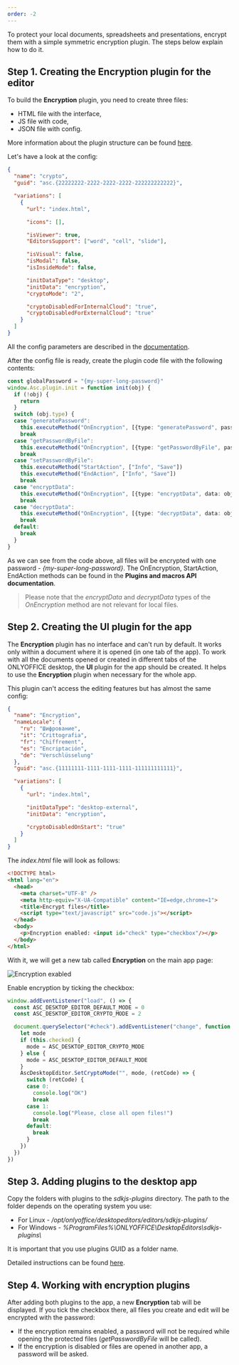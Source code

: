 ```yaml
---
order: -2
---
```


To protect your local documents, spreadsheets and presentations, encrypt them with a simple symmetric encryption plugin. The steps below explain how to do it.

## Step 1. Creating the Encryption plugin for the editor

To build the **Encryption** plugin, you need to create three files:

- HTML file with the interface,
- JS file with code,
- JSON file with config.

More information about the plugin structure can be found [here](../../../../Plugin%20and%20Macros/Structure/Manifest/index.md).

Let's have a look at the config:

``` json
{
  "name": "crypto",
  "guid": "asc.{22222222-2222-2222-2222-222222222222}",

  "variations": [
    {
      "url": "index.html",

      "icons": [],

      "isViewer": true,
      "EditorsSupport": ["word", "cell", "slide"],

      "isVisual": false,
      "isModal": false,
      "isInsideMode": false,

      "initDataType": "desktop",
      "initData": "encryption",
      "cryptoMode": "2",

      "cryptoDisabledForInternalCloud": "true",
      "cryptoDisabledForExternalCloud": "true"
    }
  ]
}
```

All the config parameters are described in the [documentation](../../../../Plugin%20and%20Macros/Structure/Manifest/index.md).

After the config file is ready, create the plugin code file with the following contents:

``` ts
const globalPassword = "{my-super-long-password}"
window.Asc.plugin.init = function init(obj) {
  if (!obj) {
    return
  }
  switch (obj.type) {
  case "generatePassword":
    this.executeMethod("OnEncryption", [{type: "generatePassword", password: globalPassword}])
    break
  case "getPasswordByFile":
    this.executeMethod("OnEncryption", [{type: "getPasswordByFile", password: globalPassword}])
    break
  case "setPasswordByFile":
    this.executeMethod("StartAction", ["Info", "Save"])
    this.executeMethod("EndAction", ["Info", "Save"])
    break
  case "encryptData":
    this.executeMethod("OnEncryption", [{type: "encryptData", data: obj.data, check: true}])
    break
  case "decryptData":
    this.executeMethod("OnEncryption", [{type: "decryptData", data: obj.data, check: true}])
    break
  default:
    break
  }
}
```

As we can see from the code above, all files will be encrypted with one password - *{my-super-long-password}*. The OnEncryption, StartAction, EndAction methods can be found in the **Plugins and macros API documentation**.

> Please note that the *encryptData* and *decryptData* types of the *OnEncryption* method are not relevant for local files.

## Step 2. Creating the UI plugin for the app

The **Encryption** plugin has no interface and can't run by default. It works only within a document where it is opened (in one tab of the app). To work with all the documents opened or created in different tabs of the ONLYOFFICE desktop, the **UI** plugin for the app should be created. It helps to use the **Encryption** plugin when necessary for the whole app.

This plugin can't access the editing features but has almost the same config:

``` json
{
  "name": "Encryption",
  "nameLocale": { 
    "ru": "Шифрование",
    "it": "Crittografia",
    "fr": "Chiffrement",
    "es": "Encriptación",
    "de": "Verschlüsselung"
  },
  "guid": "asc.{11111111-1111-1111-1111-111111111111}",

  "variations": [
    {
      "url": "index.html",

      "initDataType": "desktop-external",
      "initData": "encryption",

      "cryptoDisabledOnStart": "true"
    }
  ]
}
```

The *index.html* file will look as follows:

``` html
<!DOCTYPE html>
<html lang="en">
  <head>
    <meta charset="UTF-8" />
    <meta http-equiv="X-UA-Compatible" content="IE=edge,chrome=1">
    <title>Encrypt files</title>
    <script type="text/javascript" src="code.js"></script>
  </head>
  <body>
    <p>Encryption enabled: <input id="check" type="checkbox"/></p>
  </body>
</html>
```

With it, we will get a new tab called **Encryption** on the main app page:

![Encryption exabled](/assets/images/desktop/encryption-enabled.png)

Enable encryption by ticking the checkbox:

``` ts
window.addEventListener("load", () => {
  const ASC_DESKTOP_EDITOR_DEFAULT_MODE = 0
  const ASC_DESKTOP_EDITOR_CRYPTO_MODE = 2

  document.querySelector("#check").addEventListener("change", function changeListener() {
    let mode
    if (this.checked) {
      mode = ASC_DESKTOP_EDITOR_CRYPTO_MODE
    } else {
      mode = ASC_DESKTOP_EDITOR_DEFAULT_MODE
    }
    AscDesktopEditor.SetCryptoMode("", mode, (retCode) => {
      switch (retCode) {
      case 0:
        console.log("OK")
        break
      case 1:
        console.log("Please, close all open files!")
        break
      default:
        break
      }
    })
  })
})
```

## Step 3. Adding plugins to the desktop app

Copy the folders with plugins to the *sdkjs-plugins* directory. The path to the folder depends on the operating system you use:

- For Linux - */opt/onlyoffice/desktopeditors/editors/sdkjs-plugins/*
- For Windows - *%ProgramFiles%\ONLYOFFICE\DesktopEditors\sdkjs-plugins\\*

It is important that you use plugins GUID as a folder name.

Detailed instructions can be found [here](../../../../Plugin%20and%20Macros/Tutorials/Installing/ONLYOFFICE%20Desktop%20Editors/index.md).

## Step 4. Working with encryption plugins

After adding both plugins to the app, a new **Encryption** tab will be displayed. If you tick the checkbox there, all files you create and edit will be encrypted with the password:

- If the encryption remains enabled, a password will not be required while opening the protected files (*getPasswordByFile* will be called).
- If the encryption is disabled or files are opened in another app, a password will be asked.

